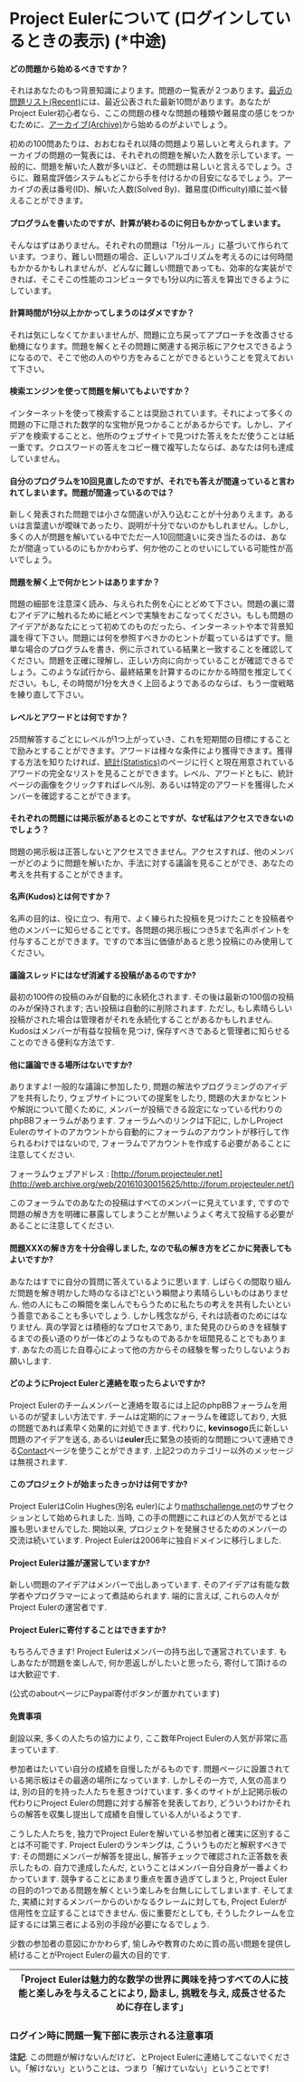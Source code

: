# Project Eulerについて (ログインしているときの表示) (\*中途)

#### どの問題から始めるべきですか？ <a href="content_1_6" id="content_1_6"></a>

それはあなたのもつ背景知識によります。問題の一覧表が２つあります。[最近の問題リス](https://projecteuler.net/recent)[ト](https://projecteuler.net/recent)[(Recent)](https://projecteuler.net/recent)には、最近公表された最新10問があります。あなたがProject Euler初心者なら、ここの問題の様々な問題の種類や難易度の感じをつかむために、[アーカイブ(Archive)](https://projecteuler.net/archives)から始めるのがよいでしょう。

初めの100問あたりは、おおむねそれ以降の問題より易しいと考えられます。アーカイブの問題の一覧表には、それぞれの問題を解いた人数を示しています。一般的に、問題を解いた人数が多いほど、その問題は易しいと言えるでしょう。さらに、難易度評価システムもどこから手を付けるかの目安になるでしょう。アーカイブの表は番号(ID)、解いた人数(Solved By)、難易度(Difficulty)順に並べ替えることができます。

#### プログラムを書いたのですが、計算が終わるのに何日もかかってしまいます。 <a href="content_1_7" id="content_1_7"></a>

そんなはずはありません。それぞれの問題は「1分ルール」に基づいて作られています。つまり、難しい問題の場合、正しいアルゴリズムを考えるのには何時間もかかるかもしれませんが、どんなに難しい問題であっても、効率的な実装ができれば、そこそこの性能のコンピュータでも1分以内に答えを算出できるようにしています。

#### 計算時間が1分以上かかってしまうのはダメですか？ <a href="content_1_8" id="content_1_8"></a>

それは気にしなくてかまいませんが、問題に立ち戻ってアプローチを改善させる動機になります。問題を解くとその問題に関連する掲示板にアクセスできるようになるので、そこで他の人のやり方をみることができるということを覚えておいて下さい。

#### 検索エンジンを使って問題を解いてもよいですか？ <a href="content_1_9" id="content_1_9"></a>

インターネットを使って検索することは奨励されています。それによって多くの問題の下に隠された数学的な宝物が見つかることがあるからです。しかし、アイデアを検索することと、他所のウェブサイトで見つけた答えをただ使うことは紙一重です。クロスワードの答えをコピー機で複写したならば、あなたは何も達成していません。

#### 自分のプログラムを10回見直したのですが、それでも答えが間違っていると言われてしまいます。問題が間違っているのでは？ <a href="content_1_10" id="content_1_10"></a>

新しく発表された問題では小さな間違いが入り込むことが十分ありえます。あるいは言葉遣いが曖昧であったり、説明が十分でないのかもしれません。しかし, 多くの人が問題を解いている中でただ一人10回間違いに突き当たるのは、あなたが間違っているのにもかかわらず、何か他のことのせいにしている可能性が高いでしょう。

#### 問題を解く上で何かヒントはありますか？ <a href="content_1_11" id="content_1_11"></a>

問題の細部を注意深く読み、与えられた例を心にとどめて下さい。問題の裏に潜むアイデアに触れるために紙とペンで実験をおこなってください。もしも問題のアイデアがあなたにとって初めてのものだったら、インターネットや本で背景知識を得て下さい。問題には何を参照すべきかのヒントが載っているはずです。簡単な場合のプログラムを書き、例に示されている結果と一致することを確認してください。問題を正確に理解し、正しい方向に向かっていることが確認できるでしょう。このような試行から、最終結果を計算するのにかかる時間を推定してください。もし, その時間が1分を大きく上回るようであるのならば、もう一度戦略を練り直して下さい。

#### レベルとアワードとは何ですか？ <a href="content_1_12" id="content_1_12"></a>

25問解答するごとにレベルが1つ上がっていき、これを短期間の目標にすることで励みとすることができます。アワードは様々な条件により獲得できます。獲得する方法を知りたければ、[統計(Statistics)](https://projecteuler.net/statistics)のページに行くと現在用意されているアワードの完全なリストを見ることができます。レベル、アワードともに、統計ページの画像をクリックすればレベル別、あるいは特定のアワードを獲得したメンバーを確認することができます。

#### それぞれの問題には掲示板があるとのことですが、なぜ私はアクセスできないのでしょう？ <a href="content_1_13" id="content_1_13"></a>

問題の掲示板は正答しないとアクセスできません。アクセスすれば、他のメンバーがどのように問題を解いたか、手法に対する議論を見ることができ、あなたの考えを共有することができます。

#### 名声(Kudos)とは何ですか？ <a href="content_1_14" id="content_1_14"></a>

名声の目的は、役に立つ、有用で、よく練られた投稿を見つけたことを投稿者や他のメンバーに知らせることです。各問題の掲示板につき5まで名声ポイントを付与することができます。ですので本当に価値があると思う投稿にのみ使用してください。

#### 議論スレッドにはなぜ消滅する投稿があるのですか? <a href="content_1_15" id="content_1_15"></a>

最初の100件の投稿のみが自動的に永続化されます. その後は最新の100個の投稿のみが保持されます; 古い投稿は自動的に削除されます. ただし, もし素晴らしい投稿がされた場合は管理者がそれを永続化することがあるかもしれません. Kudosはメンバーが有益な投稿を見つけ, 保存すべきであると管理者に知らせることのできる便利な方法です.

#### 他に議論できる場所はないですか? <a href="content_1_16" id="content_1_16"></a>

ありますよ! 一般的な議論に参加したり, 問題の解法やプログラミングのアイデアを共有したり, ウェブサイトについての提案をしたり, 問題の大まかなヒントや解説について聞くために, メンバーが投稿できる設定になっている代わりのphpBBフォーラムがあります. フォーラムへのリンクは下記に, しかしProject Eulerのサイトのアカウントから自動的にフォーラムのアカウントが移行して作られるわけではないので, フォーラムでアカウントを作成する必要があることに注意してください.

フォーラムウェブアドレス : [http://forum.projecteuler.net](http://web.archive.org/web/20161030015625/http://forum.projecteuler.net/)

このフォーラムでのあなたの投稿はすべてのメンバーに見えています, ですので問題の解き方を明確に暴露してしまうことが無いようよく考えて投稿する必要があることに注意してください.

#### 問題XXXの解き方を十分会得しました, なので私の解き方をどこかに発表してもよいですか? <a href="content_1_17" id="content_1_17"></a>

あなたはすでに自分の質問に答えているように思います. しばらくの間取り組んだ問題を解き明かした時のなるほど!という瞬間より素晴らしいものはありません. 他の人にもこの瞬間を楽しんでもらうために私たちの考えを共有したいという善意であることも多いでしょう. しかし残念ながら, それは読者のためにはなりません. 真の学習とは積極的なプロセスであり, また発見のひらめきを経験するまでの長い道のりが一体どのようなものであるかを垣間見ることでもあります. あなたの高じた自尊心によって他の方からその経験を奪ったりしないようお願いします.

#### どのようにProject Eulerと連絡を取ったらよいですか? <a href="content_1_18" id="content_1_18"></a>

Project Eulerのチームメンバーと連絡を取るには上記のphpBBフォーラムを用いるのが望ましい方法です. チームは定期的にフォーラムを確認しており, 大抵の問題であれば素早く効果的に対処できます. 代わりに, **kevinsogo**氏に新しい問題のアイデアを送る, あるいは**euler**氏に緊急の技術的な問題について連絡できる[Contact](http://web.archive.org/web/20161030015625/http://projecteuler.net/contact)ページを使うことができます. 上記2つのカテゴリー以外のメッセージは無視されます.

#### このプロジェクトが始まったきっかけは何ですか? <a href="content_1_19" id="content_1_19"></a>

Project EulerはColin Hughes(別名 euler)により[mathschallenge.net](http://web.archive.org/web/20161030015625/http://mathschallenge.net/)のサブセクションとして始められました. 当時, この手の問題にこれほどの人気がでるとは誰も思いませんでした. 開始以来, プロジェクトを発展させるためのメンバーの交流は続いています. Project Eulerは2006年に独自ドメインに移行しました.

#### Project Eulerは誰が運営していますか? <a href="content_1_20" id="content_1_20"></a>

新しい問題のアイデアはメンバーで出しあっています. そのアイデアは有能な数学者やプログラマーによって煮詰められます. 端的に言えば, これらの人々がProject Eulerの運営者です.

#### Project Eulerに寄付することはできますか? <a href="content_1_21" id="content_1_21"></a>

もちろんできます! Project Eulerはメンバーの持ち出しで運営されています. もしあなたが問題を楽しんで, 何か恩返しがしたいと思ったら, 寄付して頂けるのは大歓迎です.

(公式のaboutページにPaypal寄付ボタンが置かれています)

#### **免責事項** <a href="content_1_22" id="content_1_22"></a>

創設以来, 多くの人たちの協力により, ここ数年Project Eulerの人気が非常に高まっています.

参加者はたいてい自分の成績を自慢したがるものです. 問題ページに設置されている掲示板はその最適の場所になっています. しかしその一方で, 人気の高まりは, 別の目的を持った人たちを惹きつけています. 多くのサイトが上記掲示板の代わりにProject Eulerの問題に対する解答を発表しており, どういうわけかそれらの解答を収集し提出して成績を自慢している人がいるようです.

こうした人たちを, 独力でProject Eulerを解いている参加者と確実に区別することは不可能です. Project Eulerのランキングは, こういうものだと解釈すべきです: その問題にメンバーが解答を提出し, 解答チェックで確認された正答数を表示したもの. 自力で達成したんだ, ということはメンバー自分自身が一番よくわかっています. 競争することにあまり重点を置き過ぎてしまうと, Project Eulerの目的の1つである問題を解くという楽しみを台無しにしてしまいます. そしてまた, 実績に対するメンバーからのいかなるクレームに対しても, Project Eulerが信用性を立証することはできません. 仮に重要だとしても, そうしたクレームを立証するには第三者による別の手段が必要になるでしょう.

少数の参加者の意図にかかわらず, 愉しみや教育のために質の高い問題を提供し続けることがProject Eulerの最大の目的です.

| 「Project Eulerは魅力的な数学の世界に興味を持つすべての人に技能と楽しみを与えることにより, 励まし, 挑戦を与え, 成長させるために存在します」 |
| ------------------------------------------------------------------------------- |

### ログイン時に問題一覧下部に表示される注意事項 <a href="content_1_23" id="content_1_23"></a>

**注記**: この問題が解けないんだけど、とProject Eulerに連絡してこないでください。「解けない」ということは、つまり「解けていない」ということです!
